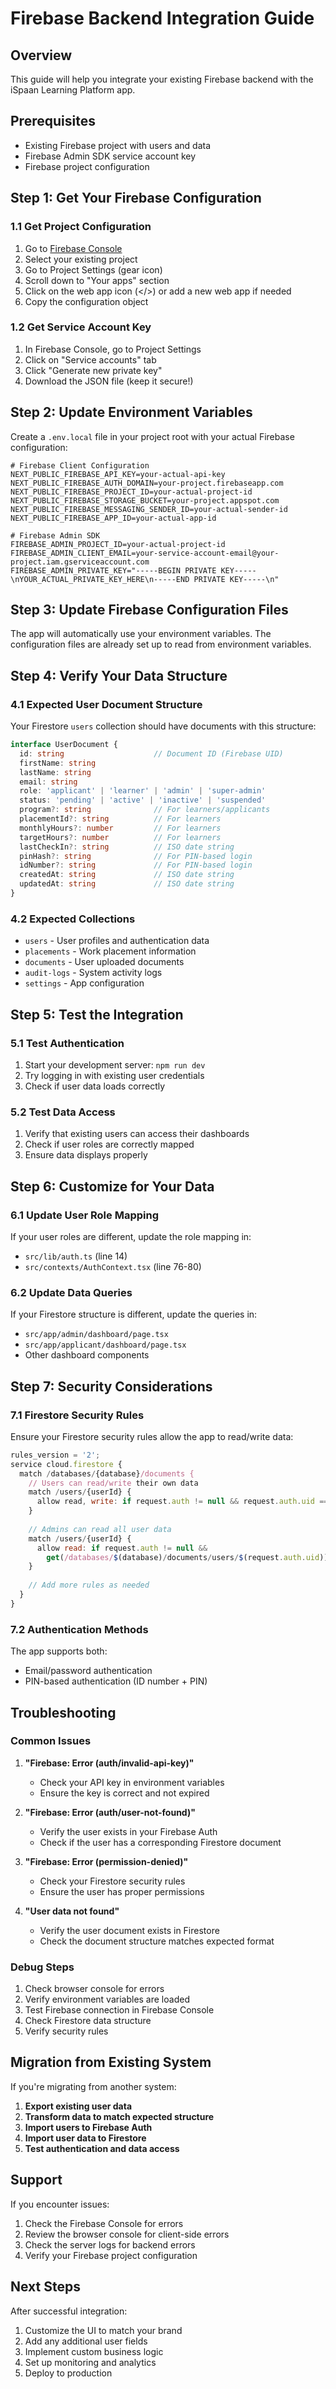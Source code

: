 # Firebase Backend Integration Guide

## Overview
This guide will help you integrate your existing Firebase backend with the iSpaan Learning Platform app.

## Prerequisites
- Existing Firebase project with users and data
- Firebase Admin SDK service account key
- Firebase project configuration

## Step 1: Get Your Firebase Configuration

### 1.1 Get Project Configuration
1. Go to [Firebase Console](https://console.firebase.google.com/)
2. Select your existing project
3. Go to Project Settings (gear icon)
4. Scroll down to "Your apps" section
5. Click on the web app icon (</>) or add a new web app if needed
6. Copy the configuration object

### 1.2 Get Service Account Key
1. In Firebase Console, go to Project Settings
2. Click on "Service accounts" tab
3. Click "Generate new private key"
4. Download the JSON file (keep it secure!)

## Step 2: Update Environment Variables

Create a `.env.local` file in your project root with your actual Firebase configuration:

```env
# Firebase Client Configuration
NEXT_PUBLIC_FIREBASE_API_KEY=your-actual-api-key
NEXT_PUBLIC_FIREBASE_AUTH_DOMAIN=your-project.firebaseapp.com
NEXT_PUBLIC_FIREBASE_PROJECT_ID=your-actual-project-id
NEXT_PUBLIC_FIREBASE_STORAGE_BUCKET=your-project.appspot.com
NEXT_PUBLIC_FIREBASE_MESSAGING_SENDER_ID=your-actual-sender-id
NEXT_PUBLIC_FIREBASE_APP_ID=your-actual-app-id

# Firebase Admin SDK
FIREBASE_ADMIN_PROJECT_ID=your-actual-project-id
FIREBASE_ADMIN_CLIENT_EMAIL=your-service-account-email@your-project.iam.gserviceaccount.com
FIREBASE_ADMIN_PRIVATE_KEY="-----BEGIN PRIVATE KEY-----\nYOUR_ACTUAL_PRIVATE_KEY_HERE\n-----END PRIVATE KEY-----\n"
```

## Step 3: Update Firebase Configuration Files

The app will automatically use your environment variables. The configuration files are already set up to read from environment variables.

## Step 4: Verify Your Data Structure

### 4.1 Expected User Document Structure
Your Firestore `users` collection should have documents with this structure:

```typescript
interface UserDocument {
  id: string                    // Document ID (Firebase UID)
  firstName: string
  lastName: string
  email: string
  role: 'applicant' | 'learner' | 'admin' | 'super-admin'
  status: 'pending' | 'active' | 'inactive' | 'suspended'
  program?: string              // For learners/applicants
  placementId?: string          // For learners
  monthlyHours?: number         // For learners
  targetHours?: number          // For learners
  lastCheckIn?: string          // ISO date string
  pinHash?: string              // For PIN-based login
  idNumber?: string             // For PIN-based login
  createdAt: string             // ISO date string
  updatedAt: string             // ISO date string
}
```

### 4.2 Expected Collections
- `users` - User profiles and authentication data
- `placements` - Work placement information
- `documents` - User uploaded documents
- `audit-logs` - System activity logs
- `settings` - App configuration

## Step 5: Test the Integration

### 5.1 Test Authentication
1. Start your development server: `npm run dev`
2. Try logging in with existing user credentials
3. Check if user data loads correctly

### 5.2 Test Data Access
1. Verify that existing users can access their dashboards
2. Check if user roles are correctly mapped
3. Ensure data displays properly

## Step 6: Customize for Your Data

### 6.1 Update User Role Mapping
If your user roles are different, update the role mapping in:
- `src/lib/auth.ts` (line 14)
- `src/contexts/AuthContext.tsx` (line 76-80)

### 6.2 Update Data Queries
If your Firestore structure is different, update the queries in:
- `src/app/admin/dashboard/page.tsx`
- `src/app/applicant/dashboard/page.tsx`
- Other dashboard components

## Step 7: Security Considerations

### 7.1 Firestore Security Rules
Ensure your Firestore security rules allow the app to read/write data:

```javascript
rules_version = '2';
service cloud.firestore {
  match /databases/{database}/documents {
    // Users can read/write their own data
    match /users/{userId} {
      allow read, write: if request.auth != null && request.auth.uid == userId;
    }
    
    // Admins can read all user data
    match /users/{userId} {
      allow read: if request.auth != null && 
        get(/databases/$(database)/documents/users/$(request.auth.uid)).data.role in ['admin', 'super-admin'];
    }
    
    // Add more rules as needed
  }
}
```

### 7.2 Authentication Methods
The app supports both:
- Email/password authentication
- PIN-based authentication (ID number + PIN)

## Troubleshooting

### Common Issues

1. **"Firebase: Error (auth/invalid-api-key)"**
   - Check your API key in environment variables
   - Ensure the key is correct and not expired

2. **"Firebase: Error (auth/user-not-found)"**
   - Verify the user exists in your Firebase Auth
   - Check if the user has a corresponding Firestore document

3. **"Firebase: Error (permission-denied)"**
   - Check your Firestore security rules
   - Ensure the user has proper permissions

4. **"User data not found"**
   - Verify the user document exists in Firestore
   - Check the document structure matches expected format

### Debug Steps

1. Check browser console for errors
2. Verify environment variables are loaded
3. Test Firebase connection in Firebase Console
4. Check Firestore data structure
5. Verify security rules

## Migration from Existing System

If you're migrating from another system:

1. **Export existing user data**
2. **Transform data to match expected structure**
3. **Import users to Firebase Auth**
4. **Import user data to Firestore**
5. **Test authentication and data access**

## Support

If you encounter issues:
1. Check the Firebase Console for errors
2. Review the browser console for client-side errors
3. Check the server logs for backend errors
4. Verify your Firebase project configuration

## Next Steps

After successful integration:
1. Customize the UI to match your brand
2. Add any additional user fields
3. Implement custom business logic
4. Set up monitoring and analytics
5. Deploy to production







